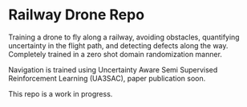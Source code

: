 # Railway Drone Repo
Training a drone to fly along a railway, avoiding obstacles, quantifying uncertainty in the flight path, and detecting defects along the way. Completely trained in a zero shot domain randomization manner.

Navigation is trained using Uncertainty Aware Semi Supervised Reinforcement Learning (UA3SAC), paper publication soon.

This repo is a work in progress.